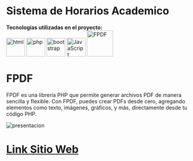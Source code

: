 # Sistema de Horarios Academico

**Tecnologías utilizadas en el proyecto:**  
<img src="https://img.icons8.com/color/344/html-5--v1.png" alt="html" width="50"/>
<img src="https://img.icons8.com/officel/344/php-logo.png" alt="php" width="50"/>
<img src="https://img.icons8.com/color/144/bootstrap--v2.png" alt="bootstrap" width="50"/>
<img src="https://img.icons8.com/color/344/javascript--v1.png" alt="JavaScript" width="50"/>
<img src="http://www.fpdf.org/logo.gif" alt="FPDF" width="70"/>

# **FPDF**
FPDF es una librería PHP que permite generar archivos PDF de manera sencilla y flexible. Con FPDF, puedes crear PDFs desde cero, agregando elementos como texto, imágenes, gráficos, y más, directamente desde tu código PHP.

![presentacion](https://github.com/RicardoMacias7/Sistema-de-Horarios-Acad-mico/blob/main/img/gestion_horarios.png)



# [**Link Sitio Web** ](http://gestiondehorarios.lovestoblog.com/)
